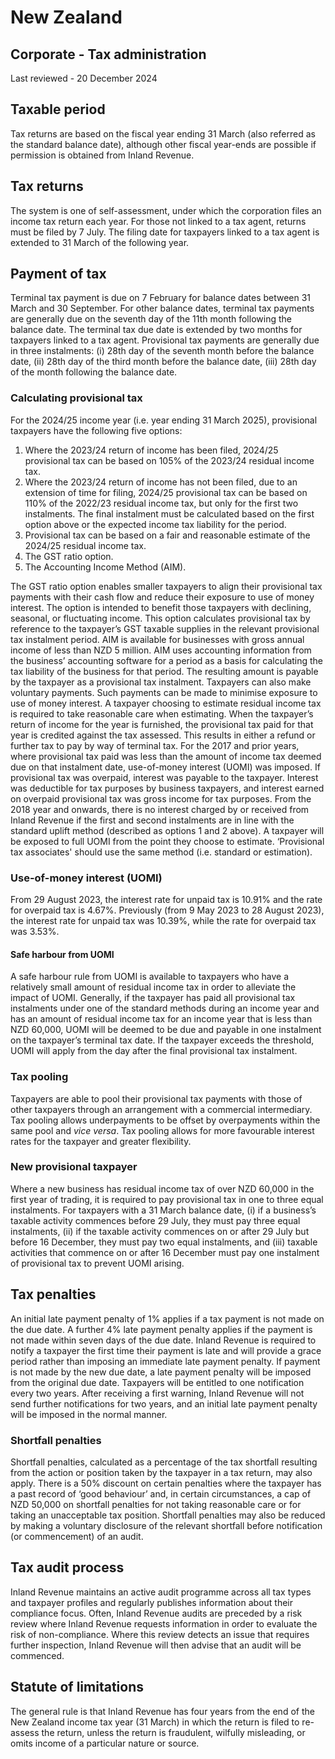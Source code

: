# New Zealand
## Corporate - Tax administration
Last reviewed - 20 December 2024
## Taxable period
Tax returns are based on the fiscal year ending 31 March (also referred as the standard balance date), although other fiscal year-ends are possible if permission is obtained from Inland Revenue.
## Tax returns
The system is one of self-assessment, under which the corporation files an income tax return each year. For those not linked to a tax agent, returns must be filed by 7 July. The filing date for taxpayers linked to a tax agent is extended to 31 March of the following year.
## Payment of tax
Terminal tax payment is due on 7 February for balance dates between 31 March and 30 September. For other balance dates, terminal tax payments are generally due on the seventh day of the 11th month following the balance date. The terminal tax due date is extended by two months for taxpayers linked to a tax agent.
Provisional tax payments are generally due in three instalments: (i) 28th day of the seventh month before the balance date, (ii) 28th day of the third month before the balance date, (iii) 28th day of the month following the balance date.
### Calculating provisional tax
For the 2024/25 income year (i.e. year ending 31 March 2025), provisional taxpayers have the following five options:
  1. Where the 2023/24 return of income has been filed, 2024/25 provisional tax can be based on 105% of the 2023/24 residual income tax. 
  2. Where the 2023/24 return of income has not been filed, due to an extension of time for filing, 2024/25 provisional tax can be based on 110% of the 2022/23 residual income tax, but only for the first two instalments. The final instalment must be calculated based on the first option above or the expected income tax liability for the period. 
  3. Provisional tax can be based on a fair and reasonable estimate of the 2024/25 residual income tax. 
  4. The GST ratio option. 
  5. The Accounting Income Method (AIM). 


The GST ratio option enables smaller taxpayers to align their provisional tax payments with their cash flow and reduce their exposure to use of money interest. The option is intended to benefit those taxpayers with declining, seasonal, or fluctuating income. This option calculates provisional tax by reference to the taxpayer’s GST taxable supplies in the relevant provisional tax instalment period.
AIM is available for businesses with gross annual income of less than NZD 5 million. AIM uses accounting information from the business’ accounting software for a period as a basis for calculating the tax liability of the business for that period. The resulting amount is payable by the taxpayer as a provisional tax instalment.
Taxpayers can also make voluntary payments. Such payments can be made to minimise exposure to use of money interest. A taxpayer choosing to estimate residual income tax is required to take reasonable care when estimating.
When the taxpayer’s return of income for the year is furnished, the provisional tax paid for that year is credited against the tax assessed. This results in either a refund or further tax to pay by way of terminal tax.
For the 2017 and prior years, where provisional tax paid was less than the amount of income tax deemed due on that instalment date, use-of-money interest (UOMI) was imposed. If provisional tax was overpaid, interest was payable to the taxpayer. Interest was deductible for tax purposes by business taxpayers, and interest earned on overpaid provisional tax was gross income for tax purposes.
From the 2018 year and onwards, there is no interest charged by or received from Inland Revenue if the first and second instalments are in line with the standard uplift method (described as options 1 and 2 above). A taxpayer will be exposed to full UOMI from the point they choose to estimate. ‘Provisional tax associates' should use the same method (i.e. standard or estimation).
### Use-of-money interest (UOMI)
From 29 August 2023, the interest rate for unpaid tax is 10.91% and the rate for overpaid tax is 4.67%. Previously (from 9 May 2023 to 28 August 2023), the interest rate for unpaid tax was 10.39%, while the rate for overpaid tax was 3.53%.
#### Safe harbour from UOMI
A safe harbour rule from UOMI is available to taxpayers who have a relatively small amount of residual income tax in order to alleviate the impact of UOMI. Generally, if the taxpayer has paid all provisional tax instalments under one of the standard methods during an income year and has an amount of residual income tax for an income year that is less than NZD 60,000, UOMI will be deemed to be due and payable in one instalment on the taxpayer’s terminal tax date. If the taxpayer exceeds the threshold, UOMI will apply from the day after the final provisional tax instalment.
### Tax pooling
Taxpayers are able to pool their provisional tax payments with those of other taxpayers through an arrangement with a commercial intermediary. Tax pooling allows underpayments to be offset by overpayments within the same pool and _vice versa_. Tax pooling allows for more favourable interest rates for the taxpayer and greater flexibility.
### New provisional taxpayer
Where a new business has residual income tax of over NZD 60,000 in the first year of trading, it is required to pay provisional tax in one to three equal instalments. For taxpayers with a 31 March balance date, (i) if a business’s taxable activity commences before 29 July, they must pay three equal instalments, (ii) if the taxable activity commences on or after 29 July but before 16 December, they must pay two equal instalments, and (iii) taxable activities that commence on or after 16 December must pay one instalment of provisional tax to prevent UOMI arising.
## Tax penalties
An initial late payment penalty of 1% applies if a tax payment is not made on the due date. A further 4% late payment penalty applies if the payment is not made within seven days of the due date. 
Inland Revenue is required to notify a taxpayer the first time their payment is late and will provide a grace period rather than imposing an immediate late payment penalty. If payment is not made by the new due date, a late payment penalty will be imposed from the original due date. Taxpayers will be entitled to one notification every two years. After receiving a first warning, Inland Revenue will not send further notifications for two years, and an initial late payment penalty will be imposed in the normal manner.
### Shortfall penalties
Shortfall penalties, calculated as a percentage of the tax shortfall resulting from the action or position taken by the taxpayer in a tax return, may also apply.
There is a 50% discount on certain penalties where the taxpayer has a past record of ‘good behaviour’ and, in certain circumstances, a cap of NZD 50,000 on shortfall penalties for not taking reasonable care or for taking an unacceptable tax position.
Shortfall penalties may also be reduced by making a voluntary disclosure of the relevant shortfall before notification (or commencement) of an audit.
## Tax audit process
Inland Revenue maintains an active audit programme across all tax types and taxpayer profiles and regularly publishes information about their compliance focus. Often, Inland Revenue audits are preceded by a risk review where Inland Revenue requests information in order to evaluate the risk of non-compliance. Where this review detects an issue that requires further inspection, Inland Revenue will then advise that an audit will be commenced.
## Statute of limitations
The general rule is that Inland Revenue has four years from the end of the New Zealand income tax year (31 March) in which the return is filed to re-assess the return, unless the return is fraudulent, wilfully misleading, or omits income of a particular nature or source.
